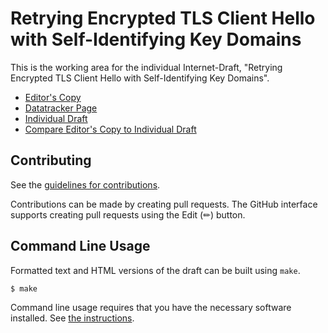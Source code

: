 # Retrying Encrypted TLS Client Hello with Self-Identifying Key Domains

This is the working area for the individual Internet-Draft, "Retrying Encrypted TLS Client Hello with Self-Identifying Key Domains".

* [Editor's Copy](https://martinthomson.github.io/retch-sik/#go.draft-thomson-tls-retch-sik.html)
* [Datatracker Page](https://datatracker.ietf.org/doc/draft-thomson-tls-retch-sik)
* [Individual Draft](https://datatracker.ietf.org/doc/html/draft-thomson-tls-retch-sik)
* [Compare Editor's Copy to Individual Draft](https://martinthomson.github.io/retch-sik/#go.draft-thomson-tls-retch-sik.diff)


## Contributing

See the
[guidelines for contributions](https://github.com/martinthomson/retch-sik/blob/main/CONTRIBUTING.md).

Contributions can be made by creating pull requests.
The GitHub interface supports creating pull requests using the Edit (✏) button.


## Command Line Usage

Formatted text and HTML versions of the draft can be built using `make`.

```sh
$ make
```

Command line usage requires that you have the necessary software installed.  See
[the instructions](https://github.com/martinthomson/i-d-template/blob/main/doc/SETUP.md).

